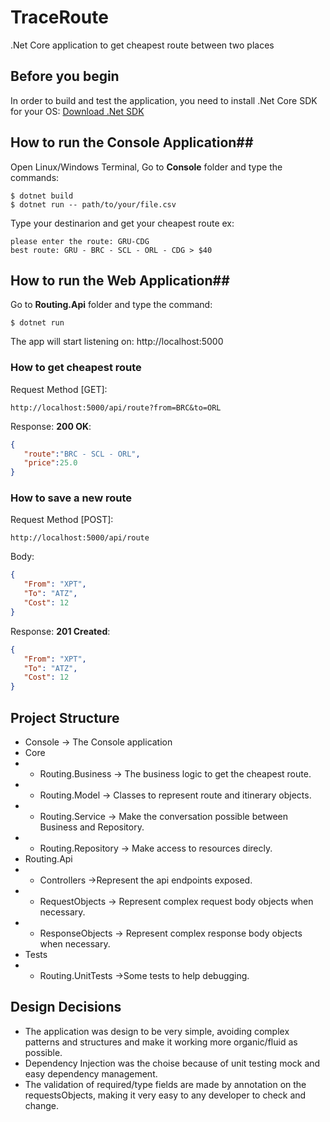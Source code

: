 # TraceRoute
.Net Core application to get cheapest route between two places

## Before you begin ##
In order to build and test the application, you need to install .Net Core SDK for your OS: [Download .Net SDK](https://dotnet.microsoft.com/download "Download .Net SDK")

## How to run the Console Application##
Open Linux/Windows Terminal, Go to **Console** folder and type the commands:
```shell
$ dotnet build
$ dotnet run -- path/to/your/file.csv
```
Type your destinarion and get your cheapest route ex:
```shell
please enter the route: GRU-CDG
best route: GRU - BRC - SCL - ORL - CDG > $40
```
## How to run the Web Application##
Go to **Routing.Api** folder and type the command:
```shell
$ dotnet run
```
The app will start listening on: http://localhost:5000

### How to get cheapest route ###
Request Method [GET]:
```shell
http://localhost:5000/api/route?from=BRC&to=ORL
```
Response: **200 OK**:
```json
{
   "route":"BRC - SCL - ORL",
   "price":25.0
}
```
### How to save a new route ###
Request Method [POST]:
```shell
http://localhost:5000/api/route
```
Body:
```json
{
   "From": "XPT",
   "To": "ATZ",
   "Cost": 12
}
```
Response: **201 Created**:
```json
{
   "From": "XPT",
   "To": "ATZ",
   "Cost": 12
}
```
## Project Structure ##
- Console -> The Console application
- Core
- - Routing.Business -> The business logic to get the cheapest route.
- - Routing.Model -> Classes to represent route and itinerary objects.
- - Routing.Service -> Make the conversation possible between Business and Repository.
- - Routing.Repository -> Make access to resources direcly.
- Routing.Api
- - Controllers ->Represent the  api endpoints exposed.
- - RequestObjects -> Represent complex request body objects when necessary.
- - ResponseObjects -> Represent complex response body objects when necessary.
- Tests
- - Routing.UnitTests ->Some tests to help debugging.

## Design Decisions ##
- The application was design to be very simple, avoiding complex patterns and structures and make it working more organic/fluid as possible.
- Dependency Injection was the choise because of unit testing mock and easy dependency management.
- The validation of required/type fields are made by annotation on the requestsObjects, making it very easy to any developer to check and change.
